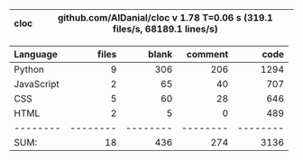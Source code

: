 cloc|github.com/AlDanial/cloc v 1.78  T=0.06 s (319.1 files/s, 68189.1 lines/s)
--- | ---

Language|files|blank|comment|code
:-------|-------:|-------:|-------:|-------:
Python|9|306|206|1294
JavaScript|2|65|40|707
CSS|5|60|28|646
HTML|2|5|0|489
--------|--------|--------|--------|--------
SUM:|18|436|274|3136
